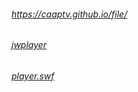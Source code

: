 ###### https://caaptv.github.io/file/

###### [jwplayer](https://caaptv.github.io/file/jwplayer.html)
###### [player.swf](https://caaptv.github.io/file/player.swf)
